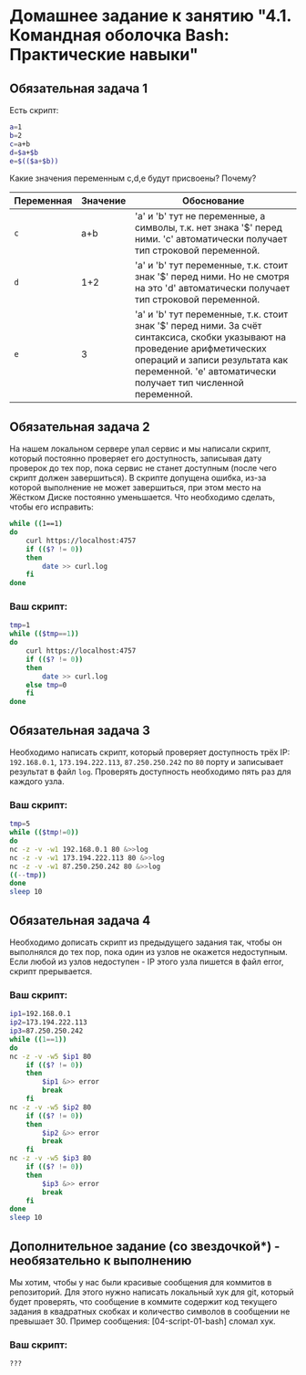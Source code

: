 # Домашнее задание к занятию "4.1. Командная оболочка Bash: Практические навыки"

## Обязательная задача 1

Есть скрипт:
```bash
a=1
b=2
c=a+b
d=$a+$b
e=$(($a+$b))
```

Какие значения переменным c,d,e будут присвоены? Почему?

| Переменная  | Значение | Обоснование |
| ------------- | ------------- | ------------- |
| `c`  | a+b  | 'a' и 'b' тут не переменные, а символы, т.к. нет знака '$' перед ними. 'c' автоматически получает тип строковой переменной.|
| `d`  | 1+2 |  'a' и 'b' тут переменные, т.к. стоит знак '$' перед ними. Но не смотря на это 'd' автоматически получает тип строковой переменной.|
| `e`  | 3  | 'a' и 'b' тут переменные, т.к. стоит знак '$' перед ними. За счёт синтаксиса, скобки указывают на проведение арифметических операций и записи результата как переменной. 'e' автоматически получает тип численной переменной. |


## Обязательная задача 2
На нашем локальном сервере упал сервис и мы написали скрипт, который постоянно проверяет его доступность, записывая дату проверок до тех пор, пока сервис не станет доступным (после чего скрипт должен завершиться). В скрипте допущена ошибка, из-за которой выполнение не может завершиться, при этом место на Жёстком Диске постоянно уменьшается. Что необходимо сделать, чтобы его исправить:
```bash
while ((1==1)
do
	curl https://localhost:4757
	if (($? != 0))
	then
		date >> curl.log
	fi
done
```

### Ваш скрипт:
```bash
tmp=1
while (($tmp==1))
do
	curl https://localhost:4757
	if (($? != 0))
	then
		date >> curl.log
	else tmp=0
	fi
done
```

## Обязательная задача 3
Необходимо написать скрипт, который проверяет доступность трёх IP: `192.168.0.1`, `173.194.222.113`, `87.250.250.242` по `80` порту и записывает результат в файл `log`. Проверять доступность необходимо пять раз для каждого узла.

### Ваш скрипт:
```bash
tmp=5
while (($tmp!=0))
do 
nc -z -v -w1 192.168.0.1 80 &>>log
nc -z -v -w1 173.194.222.113 80 &>>log
nc -z -v -w1 87.250.250.242 80 &>>log
((--tmp))
done
sleep 10
```

## Обязательная задача 4
Необходимо дописать скрипт из предыдущего задания так, чтобы он выполнялся до тех пор, пока один из узлов не окажется недоступным. Если любой из узлов недоступен - IP этого узла пишется в файл error, скрипт прерывается.

### Ваш скрипт:
```bash
ip1=192.168.0.1
ip2=173.194.222.113
ip3=87.250.250.242
while ((1==1))
do 
nc -z -v -w5 $ip1 80
	if (($? != 0))
	then
		$ip1 &>> error
		break
	fi
nc -z -v -w5 $ip2 80
	if (($? != 0))
	then
		$ip2 &>> error
		break
	fi
nc -z -v -w5 $ip3 80
	if (($? != 0))
	then
		$ip3 &>> error
		break
	fi
done
sleep 10
```

## Дополнительное задание (со звездочкой*) - необязательно к выполнению

Мы хотим, чтобы у нас были красивые сообщения для коммитов в репозиторий. Для этого нужно написать локальный хук для git, который будет проверять, что сообщение в коммите содержит код текущего задания в квадратных скобках и количество символов в сообщении не превышает 30. Пример сообщения: \[04-script-01-bash\] сломал хук.

### Ваш скрипт:
```bash
???
```